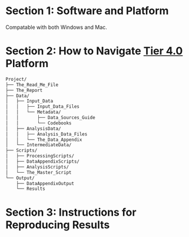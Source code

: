 # Section 1: Software and Platform
Compatable with both Windows and Mac. 

# Section 2: How to Navigate [Tier 4.0](https://www.projecttier.org/tier-protocol/protocol-4-0/root/readme/) Platform
```bash
Project/
├── The_Read_Me_File
├── The_Report
├── Data/
│   ├── Input_Data
│   │   ├── Input_Data_Files
│   │   └── Metadata/
│   │       ├── Data_Sources_Guide
│   │       └── Codebooks
│   ├── AnalysisData/
│   │   ├── Analysis_Data_Files
│   │   └── The_Data_Appendix
│   └── IntermediateData/
├── Scripts/
│   ├── ProcessingScripts/
│   ├── DataAppendixScripts/
│   ├── AnalysisScripts/
│   └── The_Master_Script
└── Output/
    ├── DataAppendixOutput
    └── Results
```
# Section 3: Instructions for Reproducing Results
